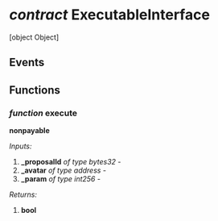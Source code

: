 # *contract* ExecutableInterface
[object Object]
## Events

## Functions
### *function* execute

**nonpayable**




*Inputs:*
1. **_proposalId** *of type bytes32* - 
2. **_avatar** *of type address* - 
3. **_param** *of type int256* - 

*Returns:*
1. **bool**

